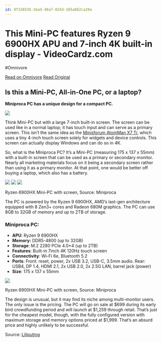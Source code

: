 ```yaml
---
id: 8f33653b-1bad-48a7-824d-165a862ca29a
---
```


# This Mini-PC features Ryzen 9 6900HX APU and 7-inch 4K built-in display - VideoCardz.com
#Omnivore
 
[Read on Omnivore](https://omnivore.app/me/https-videocardz-com-newz-this-mini-pc-features-ryzen-9-6900-hx--190ab238993)
[Read Original](https://videocardz.com/newz/this-mini-pc-features-ryzen-9-6900hx-apu-and-7-inch-4k-built-in-display)
 
## Is this a Mini-PC, All-in-One PC, or a laptop?

**Miniproca PC has a unique design for a compact PC.**

![](https://proxy-prod.omnivore-image-cache.app/1200x628,smvadoL2MQ4S0fopXHhaCqN7Qp0W0ydI2dteINOWJzFo/https://cdn.videocardz.com/1/2024/07/AMD-RYZEN-6900HX-MINIPC-TOUCH-1200x628.jpg)

Think Mini-PC but with a large 7-inch built-in screen. The screen can be used like in a normal laptop; it has touch input and can serve as a primary screen. This isn’t the same idea as the [Minisforum AtomMan X7 Ti](https://videocardz.com/newz/minisforum-announces-atomman-x7-ti-mini-pc-pricing-core-ultra-9-185h-oculink-dual-5gbit-and-touch-screen-starts-at-669-barebone), which uses a tiny 4-inch touch screen solely for widgets and device controls. This screen can actually display Windows and can do so in 4K.

So, what is the Miniproca PC? It’s a Mini-PC (measuring 175 x 137 x 55mm) with a built-in screen that can be used as a primary or secondary monitor. Nearly all marketing materials focus on it being a secondary screen rather than using it as a primary monitor. At that point, one would be better off buying a laptop, which also has a battery.

[![](https://proxy-prod.omnivore-image-cache.app/768x416,sPep4QejEitz1L8_Mmyb--nvh7bBGFnspZpakxMNdFFY/https://cdn.videocardz.com/1/2024/07/miniproca_03-768x416.jpg)](https://cdn.videocardz.com/1/2024/07/miniproca%5F03.jpg) [![](https://proxy-prod.omnivore-image-cache.app/768x430,s7gtrwd4bBIBok1wjhiqgb-rjYU_DDFthrYZr8-KXicY/https://cdn.videocardz.com/1/2024/07/miniproca_06-768x430.jpg)](https://cdn.videocardz.com/1/2024/07/miniproca%5F06.jpg) [![](https://proxy-prod.omnivore-image-cache.app/768x430,sE-MlnwRxc4grqMNJGGQ0dWw1w4aaLObT9WQHx7oQOpE/https://cdn.videocardz.com/1/2024/07/miniproca_07-768x430.jpg)](https://cdn.videocardz.com/1/2024/07/miniproca%5F07.jpg)

Ryzen 6900HX Mini-PC with screen, Source: Miniproca

The PC is powered by the Ryzen 9 6900HX, AMD’s last-gen architecture equipped with 8 Zen3+ cores and Radeon 680M graphics. The PC can use 8GB to 32GB of memory and up to 2TB of storage.

### Miniproca PC:

* **APU**: Ryzen 9 6900HX
* **Memory:** DDR5-4800 (up to 32GB)
* **Storage**: M.2 2280 PCIe 4.0×4 (up to 2TB)
* **Features**: Built-in 7inch 4K 120Hz touch screen
* **Connectivity**: Wi-Fi 6e, Bluetooth 5.2
* **Ports**: Front: reset, power, 2x USB 3.2, USB-C, 3.5mm audio. Rear: USB4, DP 1.4, HDMI 2.1, 2x USB 2.0, 2x 2.5G LAN, barrel jack (power)
* **Size**: 175 x 137 x 55mm

[![](https://proxy-prod.omnivore-image-cache.app/768x440,s6O8ZcHyOUYTsldHUvhb04Au55s2voM0x2NLQCUJbTCg/https://cdn.videocardz.com/1/2024/07/miniproca_04-768x440.jpg)](https://cdn.videocardz.com/1/2024/07/miniproca%5F04.jpg)

Ryzen 6900HX Mini-PC with screen, Source: Miniproca

The design is unusual, but it may find its niche among multi-monitor users. The only issue is the pricing. The PC will go on sale at $699 during its early bird crowdfunding period and will launch at $1,259 through retail. That’s just for the cheapest model, though, with the fully configured version with maximum storage and memory options priced at $1,999\. That’s an absurd price and highly unlikely to be successful.

Source: [Liliputing](https://liliputing.com/miniproca-is-a-ryzen-9-6900hx-mini-pc-with-a-flip-up-7-inch-touchscreen-display-crowdfunding/)
  
  